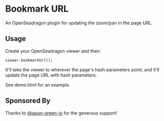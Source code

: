 # Bookmark URL

An OpenSeadragon plugin for updating the zoom/pan in the page URL.

## Usage

Create your OpenSeadragon viewer and then:

```
viewer.bookmarkUrl();
```

It'll take the viewer to wherever the page's hash parameters point, and it'll update the page URL with hash parameters.

See demo.html for an example.

## Sponsored By

Thanks to [@jason-green-io](https://github.com/jason-green-io) for the generous support!
